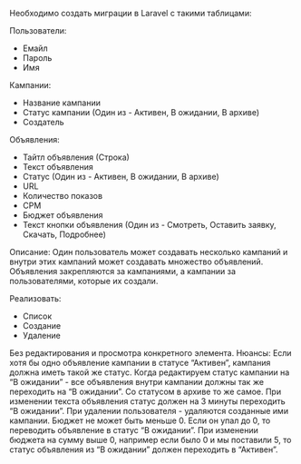 Необходимо создать миграции в Laravel с такими таблицами:

<p>Пользователи:</p>
<ul>
  <li>Емайл</li>
  <li>Пароль</li>
  <li>Имя</li>
</ul>

<p>Кампании:</p>
<ul>
  <li>Название кампании</li>
  <li>Статус кампании (Один из - Активен, В ожидании, В архиве)</li>
  <li>Создатель</li>
</ul>

<p>Объявления:</p>
<ul>
  <li>Тайтл объявления (Строка)</li>
  <li>Текст объявления</li>
  <li>Статус (Один из - Активен, В ожидании, В архиве)</li>
    <li>URL</li>
    <li>Количество показов</li>
    <li>CPM</li>
    <li>Бюджет объявления</li>
    <li>Текст кнопки объявления (Один из - Смотреть, Оставить заявку, Скачать, Подробнее)
</li>
</ul>

Описание: 
Один пользователь может создавать несколько кампаний и внутри этих кампаний может создавать множество объявлений. 
Объявления закрепляются за кампаниями, а кампании за пользователями, которые их создали. 

<p>Реализовать:</p>
<ul>
  <li>Список</li>
  <li>Создание</li>
  <li>Удаление</li>
</ul>

 Без редактирования и просмотра конкретного элемента.
Нюансы:
Если хотя бы одно объявление кампании в статусе “Активен”, кампания должна иметь такой же статус.
Когда редактируем статус кампании на “В ожидании” - все объявления внутри кампании должны так же переходить на “В ожидании”. Со статусом в архиве то же самое. 
При изменении текста объявления статус должен на 3 минуты переходить “В ожидании”.
При удалении пользователя - удаляются созданные ими кампании.
Бюджет не может быть меньше 0. Если он упал до 0, то переводить объявление в статус “В ожидании”.
При изменении бюджета на сумму выше 0, например если было 0 и мы поставили 5, то статус объявления из “В ожидании” должен переходить в “Активен”.

